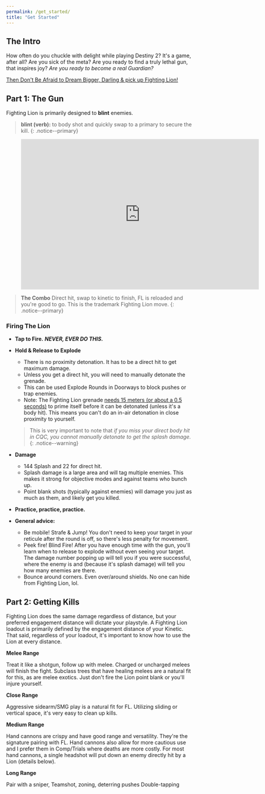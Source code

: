 ```yaml
---
permalink: /get_started/
title: "Get Started"
---
```


## The Intro

How often do you chuckle with delight while playing Destiny 2? It's a game, after all? Are you sick of the meta? Are you ready to find a truly lethal gun, that inspires joy? _Are you ready to become a real Guardian?_

[Then Don't Be Afraid to Dream Bigger, Darling & pick up Fighting Lion!](https://i.imgur.com/pGtgsXX.gifv)

## Part 1: The Gun

Fighting Lion is primarily designed to **blint** enemies.

>**blint (verb):** to body shot and quickly swap to a primary to secure the kill.
{: .notice--primary}

<figure class="video_container">
  <iframe src='https://gfycat.com/ifr/impracticaldismalhectorsdolphin' frameborder='0' scrolling='no' allowfullscreen width='640' height='404'></iframe>
</figure>

> **The Combo** Direct hit, swap to kinetic to finish, FL is reloaded and you're good to go.
>This is the trademark Fighting Lion move.
{: .notice--primary}

### Firing The Lion

* **Tap to Fire.** ***NEVER, EVER DO THIS.***
* **Hold & Release to Explode**
   * There is no proximity detonation. It has to be a direct hit to get maximum damage.
   * Unless you get a direct hit, you will need to manually detonate the grenade.
   * This can be used Explode Rounds in Doorways to block pushes or trap enemies.
   * Note: The Fighting Lion grenade [needs 15 meters (or about a 0.5 seconds)](https://i.imgur.com/R2S0XfD.jpg) to prime itself before it can be detonated (unless it's a body hit). This means you can't do an in-air detonation in close proximity to yourself.

   >This is very important to note that *if you miss your direct body hit in CQC, you cannot manually detonate to get the splash damage.*
   {: .notice--warning}

* **Damage**
   * 144 Splash and 22 for direct hit.
   * Splash damage is a large area and will tag multiple enemies. This makes it strong for objective modes and against teams who bunch up.
   * Point blank shots (typically against enemies) will damage you just as much as them, and likely get you killed.

* **Practice, practice, practice.**

* **General advice:**
   * Be mobile! Strafe & Jump! You don't need to keep your target in your reticule after the round is off, so there's less penalty for movement.
   * Peek fire! Blind Fire! After you have enough time with the gun, you'll learn when to release to explode without even seeing your target. The damage number popping up will tell you if you were successful, where the enemy is and (because it's splash damage) will tell you how many enemies are there.
   * Bounce around corners. Even over/around shields. No one can hide from Fighting Lion, lol.

## Part 2: Getting Kills

Fighting Lion does the same damage regardless of distance, but your preferred engagement distance will dictate your playstyle. A Fighting Lion loadout is primarily defined by the engagement distance of your Kinetic. That said, regardless of your loadout, it's important to know how to use the Lion at every distance.

**Melee Range**

Treat it like a shotgun, follow up with melee. Charged or uncharged melees will finish the fight. Subclass trees that have healing melees are a natural fit for this, as are melee exotics. Just don't fire the Lion point blank or you'll injure yourself.

**Close Range**

Aggressive sidearm/SMG play is a natural fit for FL. Utilizing sliding or vertical space, it's very easy to clean up kills.

**Medium Range**

Hand cannons are crispy and have good range and versatility. They're the signature pairing with FL. Hand cannons also allow for more cautious use and I prefer them in Comp/Trials where deaths are more costly. For most hand cannons, a single headshot will put down an enemy directly hit by a Lion (details below).

**Long Range**

Pair with a sniper, Teamshot, zoning, deterring pushes Double-tapping

